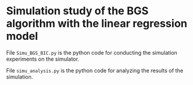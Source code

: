 # Simulation study of the BGS algorithm with the linear regression model

File `Simu_BGS_BIC.py` is the python code for conducting the simulation experiments on the simulator.

File `simu_analysis.py` is the python code for analyzing the results of the simulation.
